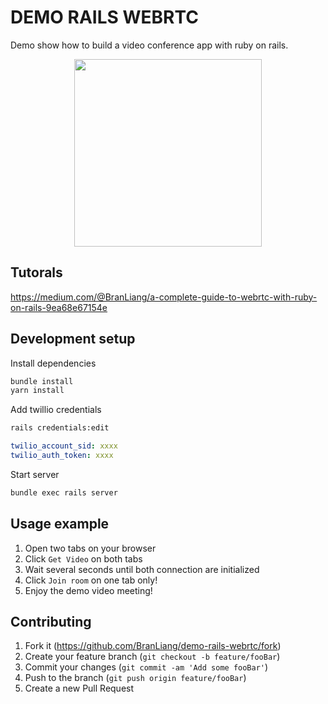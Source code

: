 # DEMO RAILS WEBRTC

Demo show how to build a video conference app with ruby on rails.

<p align="center">
  <img height="300" src="https://user-images.githubusercontent.com/6628202/80599587-c0d50900-8a5d-11ea-8451-66a21e5e2fcc.gif">
</p>

## Tutorals

https://medium.com/@BranLiang/a-complete-guide-to-webrtc-with-ruby-on-rails-9ea68e67154e

## Development setup

Install dependencies

```sh
bundle install
yarn install
```

Add twillio credentials

```sh
rails credentials:edit
```

```yml
twilio_account_sid: xxxx
twilio_auth_token: xxxx
```

Start server

```sh
bundle exec rails server
```

## Usage example

1. Open two tabs on your browser
2. Click `Get Video` on both tabs
3. Wait several seconds until both connection are initialized
4. Click `Join room` on one tab only!
5. Enjoy the demo video meeting!

## Contributing

1. Fork it (<https://github.com/BranLiang/demo-rails-webrtc/fork>)
2. Create your feature branch (`git checkout -b feature/fooBar`)
3. Commit your changes (`git commit -am 'Add some fooBar'`)
4. Push to the branch (`git push origin feature/fooBar`)
5. Create a new Pull Request

